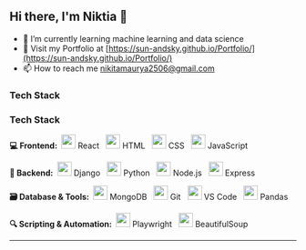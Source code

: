 ## Hi there, I'm Niktia 👋

- 🌱 I’m currently learning machine learning and data science
- 🔗 Visit my Portfolio at [https://sun-andsky.github.io/Portfolio/](https://sun-andsky.github.io/Portfolio/)
- 📫 How to reach me nikitamaurya2506@gmail.com

<h3>Tech Stack</h3>

<h3>Tech Stack</h3>

<p>
  <strong>💻 Frontend:&nbsp;</strong>
  <img src="https://cdn.jsdelivr.net/gh/devicons/devicon/icons/react/react-original.svg" height="25"/> React &nbsp;
  <img src="https://cdn.jsdelivr.net/gh/devicons/devicon/icons/html5/html5-original.svg" height="25"/> HTML &nbsp;
  <img src="https://cdn.jsdelivr.net/gh/devicons/devicon/icons/css3/css3-original.svg" height="25"/> CSS &nbsp;
  <img src="https://cdn.jsdelivr.net/gh/devicons/devicon/icons/javascript/javascript-original.svg" height="25"/> JavaScript
</p>

<p>
  <strong>🧩 Backend:&nbsp;</strong>
  <img src="https://cdn.jsdelivr.net/gh/devicons/devicon/icons/django/django-plain.svg" height="25"/> Django &nbsp;
  <img src="https://cdn.jsdelivr.net/gh/devicons/devicon/icons/python/python-original.svg" height="25"/> Python &nbsp;
  <img src="https://cdn.jsdelivr.net/gh/devicons/devicon/icons/nodejs/nodejs-original.svg" height="25"/> Node.js &nbsp;
  <img src="https://cdn.jsdelivr.net/gh/devicons/devicon/icons/express/express-original.svg" height="25"/> Express
</p>

<p>
  <strong>🗃️ Database & Tools:&nbsp;</strong>
  <img src="https://cdn.jsdelivr.net/gh/devicons/devicon/icons/mongodb/mongodb-original.svg" height="25"/> MongoDB &nbsp;
  <img src="https://cdn.jsdelivr.net/gh/devicons/devicon/icons/git/git-original.svg" height="25"/> Git &nbsp;
  <img src="https://cdn.jsdelivr.net/gh/devicons/devicon/icons/vscode/vscode-original.svg" height="25"/> VS Code &nbsp;
  <img src="https://cdn.jsdelivr.net/gh/devicons/devicon/icons/pandas/pandas-original.svg" height="25"/> Pandas
</p>

<p>
  <strong>🔍 Scripting & Automation:&nbsp;</strong>
  <img src="https://cdn.jsdelivr.net/gh/devicons/devicon/icons/playwright/playwright-original.svg" height="25"/> Playwright &nbsp;
  <img src="https://cdn.jsdelivr.net/gh/devicons/devicon/icons/python/python-original.svg" height="25"/> BeautifulSoup
</p>



---



